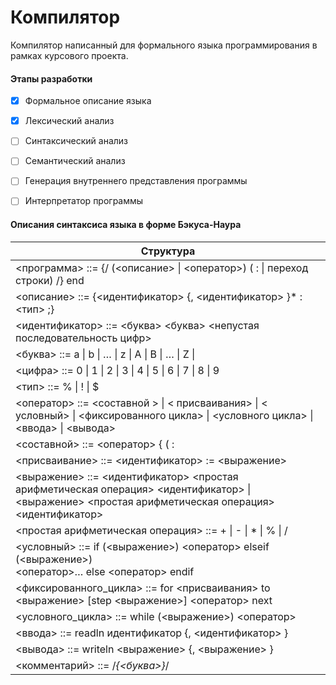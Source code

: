 # Компилятор
Компилятор написанный для формального языка программирования в рамках курсового проекта.

#### Этапы разработки
- [x] Формальное описание языка  
- [x] Лексический анализ  
- [ ] Синтаксический анализ  
- [ ] Семантический анализ  
- [ ] Генерация внутреннего представления программы   
- [ ] Интерпретатор программы  


#### Описания синтаксиса языка в форме Бэкуса-Наура

| Структура                                                                   |
| ----------------------------------------------------------------------------|
| <программа> ::= {/ (<описание> \| <оператор>) ( : \| переход строки) /} end |
| <описание> ::= {<идентификатор> {, <идентификатор> }* : <тип> ;}            |
| <идентификатор> ::= <буква> <буква> <непустая последовательность цифр>      |
| <буква> ::= a \| b \| … \| z \| A \| B \| … \| Z \|
| <цифра> ::= 0 \| 1 \| 2 \| 3 \| 4 \| 5 \| 6 \| 7 \| 8 \| 9
| <тип> ::= % \| ! \| $ 
| <оператор> ::= <составной > \| < присваивания> \| < условный>  \| <фиксированного цикла> \| <условного цикла> \| <ввода> \| <вывода>
| <составной> ::= <оператор> { ( : | перевод строки) <оператор> }
| <присваивание> ::= <идентификатор> := <выражение>
| <выражение> ::= <идентификатор> <простая арифметическая операция> <идентификатор> \| <выражение> <простая арифметическая операция> <идентификатор> |
| <простая арифметическая операция> ::= + \| - \| * \| % \| / |
| <условный> ::= if  (<выражение>) <оператор> elseif (<выражение>) <br/> <оператор>… else <оператор> endif |
| <фиксированного_цикла> ::= for <присваивания>  to <выражение> [step <выражение>] <оператор> next |
| <условного_цикла> ::= while (<выражение>) <оператор>
| <ввода> ::= readln идентификатор {, <идентификатор> }
| <вывода> ::= writeln <выражение> {, <выражение> }
| <комментарий> ::= /*{<буква>}*/



